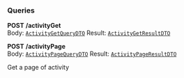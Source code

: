 

### Queries

  
<article>

**POST** **/activityGet** <br/> Body:  [`ActivityGetQueryDTO`](#activity-get) Result: [`ActivityGetResultDTO`](#activity-get) <br/> 

</article>
<article>

**POST** **/activityPage** <br/> Body:  [`ActivityPageQueryDTO`](#activity-page) Result: [`ActivityPageResultDTO`](#activity-page) <br/> 

Get a page of activity

</article>

